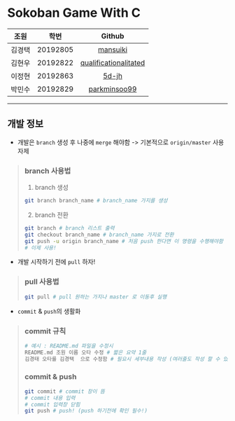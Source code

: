 # Sokoban Game With C

|  조원   |    학번    |Github|
| :---: | :------: |:--:|
|  김경택  | 20192805 |[mansuiki](https://github.com/mansuiki)|
|  김현우  | 20192822 |[qualificationalitated](https://github.com/qualificationalitated)
|  이정현  | 20192863 |[5d-jh](https://github.com/5d-jh)
|  박민수  | 20192829 |[parkminsoo99](https://github.com/parkminsoo99)


------------
## 개발 정보
* 개발은 `branch` 생성 후 나중에 `merge` 해야함 -> 기본적으로 `origin/master` 사용 자제

> ### branch 사용법
> 1. branch 생성
> ```zsh
> git branch branch_name # branch_name 가지를 생성
> ```
> 2. branch 전환
> ```zsh
> git branch # branch 리스트 출력
> git checkout branch_name # branch_name 가지로 전환
> git push -u origin branch_name # 처음 push 한다면 이 명령을 수행해야함
> # 이제 사용!
> ```

* 개발 시작하기 전에 `pull` 하자!
> ### pull 사용법
> ```zsh
> git pull # pull 원하는 가지나 master 로 이동후 실행
> ```

* `commit` & `push`의 생활화
> ### commit 규칙
> ```zsh
> # 예시 : README.md 파일을 수정시
> README.md 조원 이름 오타 수정 # 짧은 요약 1줄
> 김경태 오타를 김경택  으로 수정함 # 필요시 세부내용 작성 (여러줄도 작성 할 수 있음)
> ```
> ### commit & push
> ```zsh
> git commit # commit 창이 뜸
> # commit 내용 입력
> # commit 입력창 닫힘
> git push # push! (push 하기전에 확인 필수!)
> ```